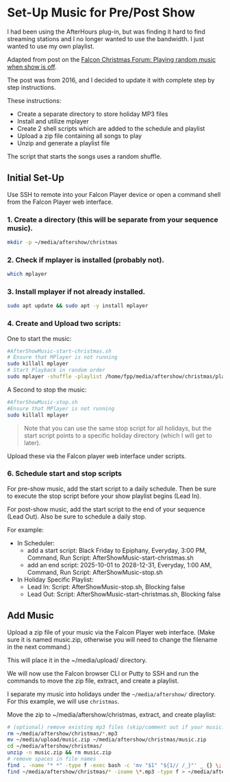 # Set-Up Music for Pre/Post Show

I had been using the AfterHours plug-in, but was finding it hard to find streaming stations and I no longer wanted to use the bandwidth. I just wanted to use my own playlist.

Adapted from post on the [Falcon Christmas Forum: Playing random music when show is off](https://falconchristmas.com/forum/index.php?topic=5632.0).

The post was from 2016, and I decided to update it with complete step by step instructions.

These instructions:

- Create a separate directory to store holiday MP3 files
- Install and utilize mplayer
- Create 2 shell scripts which are added to the schedule and playlist
- Upload a zip file containing all songs to play
- Unzip and generate a playlist file

The script that starts the songs uses a random shuffle.

## Initial Set-Up

Use SSH to remote into your Falcon Player device or open a command shell from the Falcon Player web interface.

### 1. Create a directory (this will be separate from your sequence music).

```bash
mkdir -p ~/media/aftershow/christmas
```

### 2. Check if mplayer is installed (probably not).

```bash
which mplayer
```

### 3. Install mplayer if not already installed.

```bash
sudo apt update && sudo apt -y install mplayer
```

### 4. Create and Upload two scripts:

One to start the music:

```sh
#AfterShowMusic-start-christmas.sh
# Ensure that MPlayer is not running
sudo killall mplayer
# Start Playback in random order
sudo mplayer -shuffle -playlist /home/fpp/media/aftershow/christmas/playlist.txt
```

A Second to stop the music:

```sh
#AfterShowMusic-stop.sh
#Ensure that MPlayer is not running
sudo killall mplayer
```

> Note that you can use the same stop script for all holidays, but the start script points to a specific holiday directory (which I will get to later).

Upload these via the Falcon player web interface under scripts.

### 6. Schedule start and stop scripts

For pre-show music, add the start script to a daily schedule. Then be sure to execute the stop script before your show playlist begins (Lead In).

For post-show music, add the start script to the end of your sequence (Lead Out). Also be sure to schedule a daily stop.

For example:

- In Scheduler:
    - add a start script: Black Friday to Epiphany, Everyday, 3:00 PM, Command, Run Script: AfterShowMusic-start-christmas.sh
	- add an end script: 2025-10-01 to 2028-12-31, Everyday, 1:00 AM, Command, Run Script: AfterShowMusic-stop.sh
- In Holiday Specific Playlist:
	- Lead In: Script: AfterShowMusic-stop.sh, Blocking false
	- Lead Out: Script: AfterShowMusic-start-christmas.sh, Blocking false

## Add Music

Upload a zip file of your music via the Falcon Player web interface. (Make sure it is named music.zip, otherwise you will need to change the filename in the next command.)

This will place it in the ~/media/upload/ directory.

We will now use the Falcon browser CLI or Putty to SSH and run the commands to move the zip file, extract, and create a playlist.

I separate my music into holidays under the `~/media/aftershow/` directory. For this example, we will use `christmas`.

Move the zip to ~/media/aftershow/christmas, extract, and create playlist:

```bash
# (optional) remove existing mp3 files (skip/comment out if your music.zip is additive and not replacing)
rm ~/media/aftershow/christmas/*.mp3
mv ~/media/upload/music.zip ~/media/aftershow/christmas/music.zip
cd ~/media/aftershow/christmas/
unzip -n music.zip && rm music.zip
# remove spaces in file names
find . -name "* *" -type f -exec bash -c 'mv "$1" "${1// /_}"' _ {} \;
find ~/media/aftershow/christmas/* -iname \*.mp3 -type f > ~/media/aftershow/christmas/playlist.txt
```

